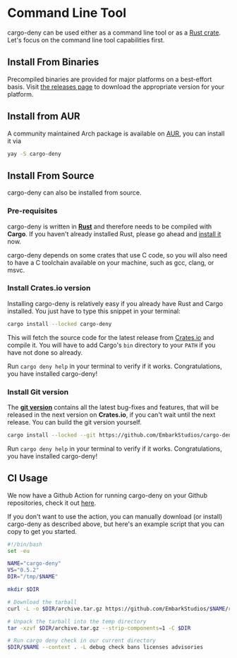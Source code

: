 # Command Line Tool

cargo-deny can be used either as a command line tool or as a
[Rust crate](https://crates.io/crates/cargo-deny). Let's focus on the command 
line tool capabilities first.

## Install From Binaries

Precompiled binaries are provided for major platforms on a best-effort basis.
Visit [the releases page](https://github.com/EmbarkStudios/cargo-deny/releases)
to download the appropriate version for your platform.

## Install from AUR

A community maintained Arch package is available on [AUR](https://aur.archlinux.org/packages/cargo-deny/), you can install it via

```bash
yay -S cargo-deny
```

## Install From Source

cargo-deny can also be installed from source.

### Pre-requisites

cargo-deny is written in **[Rust](https://www.rust-lang.org/)** and therefore 
needs to be compiled with **Cargo**. If you haven't already installed Rust, 
please go ahead and [install it](https://www.rust-lang.org/tools/install) now.

cargo-deny depends on some crates that use C code, so you will also need to have
a C toolchain available on your machine, such as gcc, clang, or msvc.

### Install Crates.io version

Installing cargo-deny is relatively easy if you already have Rust and Cargo
installed. You just have to type this snippet in your terminal:

```bash
cargo install --locked cargo-deny
```

This will fetch the source code for the latest release from
[Crates.io](https://crates.io/) and compile it. You will have to add Cargo's
`bin` directory to your `PATH` if you have not done so already.

Run `cargo deny help` in your terminal to verify if it works. Congratulations,
you have installed cargo-deny!

### Install Git version

The **[git version](https://github.com/EmbarkStudios/cargo-deny)** contains all
the latest bug-fixes and features, that will be released in the next version on
**Crates.io**, if you can't wait until the next release. You can build the git
version yourself.

```bash
cargo install --locked --git https://github.com/EmbarkStudios/cargo-deny cargo-deny
```

Run `cargo deny help` in your terminal to verify if it works. Congratulations,
you have installed cargo-deny!

## CI Usage

We now have a Github Action for running cargo-deny on your Github repositories, 
check it out [here](https://github.com/EmbarkStudios/cargo-deny-action).

If you don't want to use the action, you can manually download (or install)
cargo-deny as described above, but here's an example script that you can copy
to get you started.

```bash
#!/bin/bash
set -eu

NAME="cargo-deny"
VS="0.5.2"
DIR="/tmp/$NAME"

mkdir $DIR

# Download the tarball
curl -L -o $DIR/archive.tar.gz https://github.com/EmbarkStudios/$NAME/releases/download/$VS/$NAME-$VS-x86_64-unknown-linux-musl.tar.gz

# Unpack the tarball into the temp directory
tar -xzvf $DIR/archive.tar.gz --strip-components=1 -C $DIR

# Run cargo deny check in our current directory
$DIR/$NAME --context . -L debug check bans licenses advisories
```
